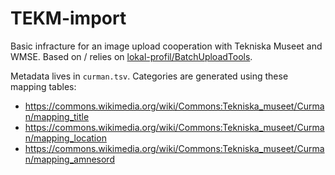 # TEKM-import

Basic infracture for an image upload cooperation with Tekniska Museet and WMSE. Based on / relies on [lokal-profil/BatchUploadTools](https://github.com/lokal-profil/BatchUploadTools).

Metadata lives in `curman.tsv`. Categories are generated using these mapping tables:

* https://commons.wikimedia.org/wiki/Commons:Tekniska_museet/Curman/mapping_title
* https://commons.wikimedia.org/wiki/Commons:Tekniska_museet/Curman/mapping_location
* https://commons.wikimedia.org/wiki/Commons:Tekniska_museet/Curman/mapping_amnesord
